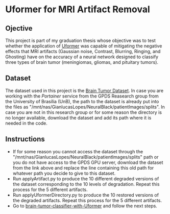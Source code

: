 # Uformer for MRI Artifact Removal


## Ojective

This project is part of my graduation thesis whose objective was to test whether the application of [Uformer](https://github.com/ZhendongWang6/Uformer) was capable of mitigating the negative effects that MRI artifacts (Gaussian noise, Contrast, Blurring, Ringing, and Ghosting) have on the accuracy of a neural network designed to classify three types of brain tumor (meningiomas, gliomas, and pituitary tumors).


## Dataset

The dataset used in this project is the [Brain Tumor Dataset](https://figshare.com/articles/dataset/brain_tumor_dataset/1512427). In case you are working with the _Portainer_ service from the GPDS Reasearch group from the University of Brasília (UnB), the path to the dataset is already put into the files as "/mnt/nas/GianlucasLopes/NeuralBlack/patientImages/splits". In case you are not in this research group or for some reason the directory is no longer available, download the dataset and add its path where it is needed in the code.


## Instructions

* If for some reason you cannot access the dataset through the "/mnt/nas/GianlucasLopes/NeuralBlack/patientImages/splits" path or you do not have access to the GPDS GPU server, download the dataset from the link above and replace the line containing this old path for whatever path you decide to give to this dataset.
* Run applyArtifact.py to produce the 10 different degraded versions of the dataset corresponding to the 10 levels of degradation. Repeat this process for the 5 different artifacts.
* Run applyUformerDirectory.py to produce the 10 restored versions of the degraded artifacts. Repeat this process for the 5 different artifacts.
* Go to [brain-tumor-classifier-with-Uformer](https://github.com/tuliotrefzger/brain-tumor-classifier-with-Uformer) and follow the next steps.
